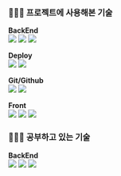 ### 👨🏻‍💻 프로젝트에 사용해본 기술
**BackEnd**<br>
<img src="https://img.shields.io/badge/Python-3776AB?style=flat-square&logo=Python&logoColor=white"/> <img src="https://img.shields.io/badge/Django-092E20?style=flat-square&logo=django&logoColor=white"/> <img src="https://img.shields.io/badge/DRF-092E20?style=flat-square&logo=django&logoColor=white"/><br>

**Deploy**<br>
<img src="https://img.shields.io/badge/Amazon_AWS_EC2-232F3E?style=flat-square&logo=Amazon AWS&logoColor=white"/> <img src="https://img.shields.io/badge/heroku-430098?style=flat-square&logo=heroku&logoColor=white"><br>

**Git/Github**<br>
<img src="https://img.shields.io/badge/git-F05032?style=flat-square&logo=git&logoColor=white"> <img src="https://img.shields.io/badge/github-181717?style=flat-square&logo=github&logoColor=white"><br>

**Front**<br>
<img src="https://img.shields.io/badge/html5-E34F26?style=flat-square&logo=html5&logoColor=white"> <img src="https://img.shields.io/badge/css-1572B6?style=flat-square&logo=css3&logoColor=white"> <img src="https://img.shields.io/badge/bootstrap-7952B3?style=flat-square&logo=bootstrap&logoColor=white"/><br>

### 👨🏻‍💻 공부하고 있는 기술
**BackEnd**<br>
<img src="https://img.shields.io/badge/JAVA-FF160B?style=flat-square&logo=java&logoColor=white"> <img src="https://img.shields.io/badge/Spring-6DB33F?style=flat-square&logo=spring&logoColor=white">
<img src="https://www.flaticon.com/kr/free-icon/java-logo_14427?term=%EC%9E%90%EB%B0%94%20%EB%A1%9C%EA%B3%A0&page=1&position=12&page=1&position=12&related_id=14427&origin=tag-007396?style=flat-square&logo=java&logoColor=white">
